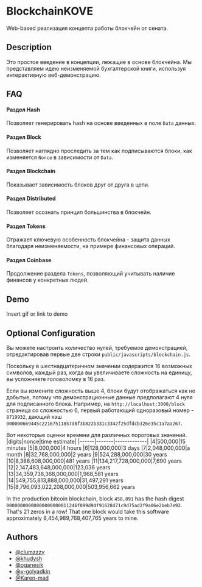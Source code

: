 
# BlockchainKOVE

Web-based реализация концепта работы блокчейн от сената.


## Description

Это простое введение в концепции, лежащие в основе блокчейна. Мы представляем идею неизменяемой бухгалтерской книги, используя интерактивную веб-демонстрацию.


## FAQ

#### Раздел Hash

Позволяет генерировать hash на основе введенных в поле `Data` данных.

#### Раздел Block

Позволяет наглядно проследить за тем как подписываются блоки, как изменяется `Nonce` в зависимости от `Data`.

#### Раздел Blockchain

Показывает зависимость блоков друг от друга в цепи.

#### Раздел Distributed

Позволяет осознать принцип большинства в блокчейн.

#### Раздел Tokens

Отражает ключевую особенность блокчейна - защита данных благодаря неизменяемости, на примере финансовых операций.

#### Раздел Coinbase

Продолжение раздела `Tokens`, позволяющий учитывать наличие финансов у конкретных людей.


## Demo

Insert gif or link to demo

## Optional Configuration
Вы можете настроить количество нулей, требуемое демонстрацией, отредактировав первые две строки
`public/javascripts/blockchain.js`.

Поскольку в шестнадцатеричном значении содержится 16 возможных символов, каждый раз, когда вы увеличиваете сложность
на единицу, вы усложняете головоломку в 16 раз.

Если вы измените сложность выше 4, блоки будут отображаться как не добытые, потому что демонстрационные данные
предполагают 4 нуля для подписанного блока. Например, на `http://localhost:3000/block ` страница
со сложностью 6, первый работающий одноразовый номер - `8719932`, дающий хэш
`000000669445c22167511857d8f3b822b331c3342f25dfdcb326e35c1a7aa267`.

Вот некоторые оценки времени для различных пороговых значений.
|digits|nonce|time estimate|
|------|-------|-------------|
|4|500,000|15 minutes
|5|8,000,000|4 hours
|6|128,000,000|3 days
|7|2,048,000,000|a month
|8|32,768,000,000|2 years
|9|524,288,000,000|30 years
|10|8,388,608,000,000|481 years
|11|134,217,728,000,000|7,690 years
|12|2,147,483,648,000,000|123,036 years
|13|34,359,738,368,000,000|1,968,581 years
|14|549,755,813,888,000,000|31,497,291 years
|15|8,796,093,022,208,000,000|503,956,662 years

In the production bitcoin blockchain, block `458,091` has the hash digest
`00000000000000000000011246f099d94f91628d71c9d75ad2f9a06e2beb7e92`. That's 21 zeros in a row!
That one block would take this software approximately 8,454,989,768,407,765 years to mine.
## Authors

- [@clumzzzy](https://www.github.com/clumzzzy)
- [@khudysh](https://www.github.com/khudysh)
- [@oganesik](https://www.github.com/oganesik)
- [@v-golyadkin](https://www.github.com/v-golyadkin)
- [@Karen-mad](https://www.github.com/Karen-mad)

